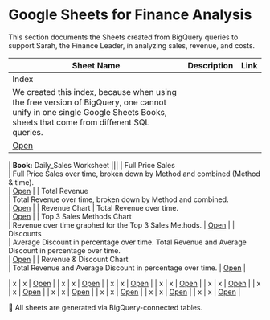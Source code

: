 # Google Sheets for Finance Analysis

This section documents the Sheets created from BigQuery queries to support Sarah, the Finance Leader, in analyzing sales, revenue, and costs.

| Sheet Name                  | Description                                              | Link |
|-----------------------------|----------------------------------------------------------|------|
| Index                       
| We created this index, because when using the free version of BigQuery, one cannot unify in one single Google Sheets Books, sheets that come from different SQL queries. 
| [Open](https://docs.google.com/spreadsheets/d/1GiDFN_f_6JSeeUpENWCz33DkWQsgm-EPKKnOMKve5aE/edit?usp=sharing) |

| **Book:** Daily_Sales Worksheet |||
| Full Price Sales    
| Full Price Sales over time, broken down by Method and combined (Method & time).          
| [Open](https://docs.google.com/spreadsheets/d/1TkvEkzNEnuQBYfv11IVpvG4SQ0FjAvQZR4-ZZBtvF60/edit?gid=1094126242#gid=1094126242) |
| Total Revenue       
| Total Revenue over time, broken down by Method and combined.      
| [Open](https://docs.google.com/spreadsheets/d/1TkvEkzNEnuQBYfv11IVpvG4SQ0FjAvQZR4-ZZBtvF60/edit?gid=1922689457#gid=1922689457) |
| Revenue Chart 
| Total Revenue over time.        
| [Open](https://docs.google.com/spreadsheets/d/1TkvEkzNEnuQBYfv11IVpvG4SQ0FjAvQZR4-ZZBtvF60/edit?gid=743099105#gid=743099105) |
| Top 3 Sales Methods Chart   
| Revenue over time graphed for the Top 3 Sales Methods. 
| [Open](https://docs.google.com/spreadsheets/d/1TkvEkzNEnuQBYfv11IVpvG4SQ0FjAvQZR4-ZZBtvF60/edit?gid=236160172#gid=236160172) |
| Discounts   
| Average Discount in percentage over time. Total Revenue and Average Discount in percentage over time.  
| [Open](https://docs.google.com/spreadsheets/d/1TkvEkzNEnuQBYfv11IVpvG4SQ0FjAvQZR4-ZZBtvF60/edit?gid=1497289071#gid=1497289071) |
| Revenue & Discount Chart   
| Total Revenue and Average Discount in percentage over time. 
| [Open](https://docs.google.com/spreadsheets/d/1TkvEkzNEnuQBYfv11IVpvG4SQ0FjAvQZR4-ZZBtvF60/edit?gid=1034787980#gid=1034787980) |


| x   | x | [Open](x) |
| x   | x | [Open](x) |
| x   | x | [Open](x) |
| x   | x | [Open](x) |
| x   | x | [Open](x) |
| x   | x | [Open](x) |
| x   | x | [Open](x) |
| x   | x | [Open](x) |
| x   | x | [Open](x) |
| x   | x | [Open](x) |


📌 All sheets are generated via BigQuery-connected tables.

